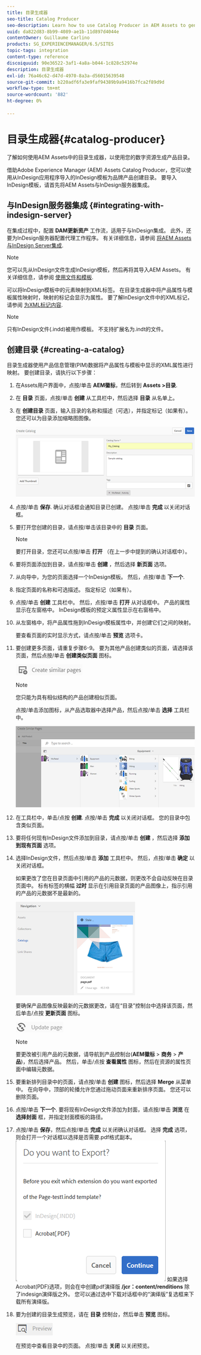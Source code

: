 ```yaml
---
title: 目录生成器
seo-title: Catalog Producer
seo-description: Learn how to use Catalog Producer in AEM Assets to generate product catalogs using your digital assets.
uuid: da822d83-8b99-4089-ae1b-11d897d4044e
contentOwner: Guillaume Carlino
products: SG_EXPERIENCEMANAGER/6.5/SITES
topic-tags: integration
content-type: reference
discoiquuid: 90e36522-3af1-4a8a-b044-1c828c52974e
description: 目录生成器
exl-id: 76a46c62-d47d-4970-8a3a-d56015639548
source-git-commit: b220adf6fa3e9faf94389b9a9416b7fca2f89d9d
workflow-type: tm+mt
source-wordcount: '882'
ht-degree: 0%

---
```


# 目录生成器{#catalog-producer}

了解如何使用AEM Assets中的目录生成器，以使用您的数字资源生成产品目录。

借助Adobe Experience Manager (AEM) Assets Catalog Producer，您可以使用从InDesign应用程序导入的InDesign模板为品牌产品创建目录。 要导入InDesign模板，请首先将AEM Assets与InDesign服务器集成。

## 与InDesign服务器集成 {#integrating-with-indesign-server}

在集成过程中，配置 **DAM更新资产** 工作流，适用于与InDesign集成。 此外，还要为InDesign服务器配置代理工作程序。 有关详细信息，请参阅 [将AEM Assets与InDesign Server集成](/help/assets/indesign.md).

>[!NOTE]
>
>您可以先从InDesign文件生成InDesign模板，然后再将其导入AEM Assets。 有关详细信息，请参阅 [使用文件和模板](https://helpx.adobe.com/indesign/using/files-templates.html).
>
>可以将InDesign模板中的元素映射到XML标签。 在目录生成器中将产品属性与模板属性映射时，映射的标记会显示为属性。 要了解InDesign文件中的XML标记，请参阅 [为XML标记内容](https://helpx.adobe.com/indesign/using/tagging-content-xml.html).

>[!NOTE]
>
>只有InDesign文件(.indd)被用作模板。 不支持扩展名为.indt的文件。

## 创建目录 {#creating-a-catalog}

目录生成器使用产品信息管理(PIM)数据将产品属性与模板中显示的XML属性进行映射。 要创建目录，请执行以下步骤：

1. 在Assets用户界面中，点按/单击 **AEM徽标**，然后转到 **Assets >目录**.
1. 在 **目录** 页面，点按/单击 **创建** 从工具栏中，然后选择 **目录** 从名单上。
1. 在 **创建目录** 页面，输入目录的名称和描述（可选），并指定标记（如果有）。 您还可以为目录添加缩略图图像。

   ![create_catalog](assets/create_catalog.png)

1. 点按/单击 **保存**. 确认对话框会通知目录已创建。 点按/单击 **完成** 以关闭对话框。
1. 要打开您创建的目录，请点按/单击该目录中的 **目录** 页面。

   >[!NOTE]
   >
   >要打开目录，您还可以点按/单击 **打开** （在上一步中提到的确认对话框中）。

1. 要将页面添加到目录，请点按/单击 **创建** ，然后选择 **新页面** 选项。
1. 从向导中，为您的页面选择一个InDesign模板。 然后，点按/单击 **下一个**.
1. 指定页面的名称和可选描述。 指定标记（如果有）。
1. 点按/单击 **创建** 工具栏中。 然后，点按/单击 **打开** 从对话框中。 产品的属性显示在左窗格中。 InDesign模板的预定义属性显示在右窗格中。
1. 从左窗格中，将产品属性拖到InDesign模板属性中，并创建它们之间的映射。

   要查看页面的实时显示方式，请点按/单击 **预览** 选项卡。

1. 要创建更多页面，请重复步骤6-9。 要为其他产品创建类似的页面，请选择该页面，然后点按/单击 **创建类似页面** 图标。

   ![create_similar_pages](assets/create_similar_pages.png)

   >[!NOTE]
   >
   >您只能为具有相似结构的产品创建相似页面。

   点按/单击添加图标，从产品选取器中选择产品，然后点按/单击 **选择** 工具栏中。

   ![select_product](assets/select_product.png)

1. 在工具栏中，单击/点按 **创建**. 点按/单击 **完成** 以关闭对话框。 您的目录中包含类似页面。
1. 要将任何现有InDesign文件添加到目录，请点按/单击 **创建** ，然后选择 **添加到现有页面** 选项。
1. 选择InDesign文件，然后点按/单击 **添加** 工具栏中。 然后，点按/单击 **确定** 以关闭对话框。

   如果更改了您在目录页面中引用的产品的元数据，则更改不会自动反映在目录页面中。 标有标签的横幅 **过时** 显示在引用目录页面的产品图像上，指示引用的产品的元数据不是最新的。

   ![chlimage_1-117](assets/chlimage_1-117a.png)

   要确保产品图像反映最新的元数据更改，请在“目录”控制台中选择该页面，然后单击/点按 **更新页面** 图标。

   ![chlimage_1-118](assets/chlimage_1-118a.png)

   >[!NOTE]
   >
   >要更改被引用产品的元数据，请导航到产品控制台(**AEM徽标** > **商务** > **产品**)，然后选择产品。 然后，单击/点按 **查看属性** 图标，然后在资源的属性页面中编辑元数据。

1. 要重新排列目录中的页面，请点按/单击 **创建** 图标，然后选择 **Merge** 从菜单中。 在向导中，顶部的轮播允许您通过拖动页面来重新排序页面。 您还可以删除页面。

1. 点按/单击 **下一个**. 要将现有InDesign文件添加为封面，请点按/单击 **浏览** 在 **选择封面** 框，并指定封面模板的路径。
1. 点按/单击 **保存**，然后点按/单击 **完成** 以关闭确认对话框。
选择 **完成** 选项，则会打开一个对话框以选择是否需要.pdf格式副本。
   ![导出为pdf](assets/CatalogPDF.png)
如果选择Acrobat(PDF)选项，则会在中创建pdf演绎版  **/jcr：content/renditions** 除了indesign演绎版之外。 您可以通过选中下载对话框中的“演绎版”复选框来下载所有演绎版。

1. 要为创建的目录生成预览，请在 **目录** 控制台，然后单击 **预览** 图标。

   ![chlimage_1-119](assets/chlimage_1-119a.png)

   在预览中查看目录中的页面。 点按/单击 **关闭** 以关闭预览。
